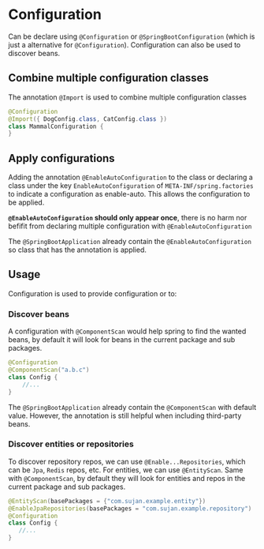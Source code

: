 # Configuration

Can be declare using `@Configuration` or `@SpringBootConfiguration` (which is just a alternative for `@Configuration`). Configuration can also be used to discover beans.

## Combine multiple configuration classes

The annotation `@Import` is used to combine multiple configuration classes

```java
@Configuration
@Import({ DogConfig.class, CatConfig.class })
class MammalConfiguration {
}
```

## Apply configurations

Adding the annotation `@EnableAutoConfiguration` to the class or declaring a class under the key `EnableAutoConfiguration` of `META-INF/spring.factories` to indicate a configuration as enable-auto. This allows the configuration to be applied.

**`@EnableAutoConfiguration` should only appear once**, there is no harm nor befifit from declaring multiple configuration with `@EnableAutoConfiguration`

The `@SpringBootApplication` already contain the `@EnableAutoConfiguration` so class that has the annotation is applied.

## Usage

Configuration is used to provide configuration or to:

### Discover beans

A configuration with `@ComponentScan` would help spring to find the wanted beans, by default it will look for beans in the current package and sub packages.

```java
@Configuration
@ComponentScan("a.b.c")
class Config {
    //...
}
```

The `@SpringBootApplication` already contain the `@ComponentScan` with default value. However, the annotation is still helpful when including third-party beans.


### Discover entities or repositories

To discover repository repos, we can use `@Enable...Repositories`, which can be `Jpa`, `Redis` repos, etc.
For entities, we can use `@EntityScan`.
Same with `@ComponentScan`, by default they will look for entities and repos in the current package and sub packages.

```java
@EntityScan(basePackages = {"com.sujan.example.entity"})
@EnableJpaRepositories(basePackages = "com.sujan.example.repository")
@Configuration
class Config {
   //...
}

```
